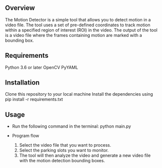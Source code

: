 ## Overview
The Motion Detector is a simple tool that allows you to detect motion in a video file. The tool uses a set of pre-defined coordinates to track motion within a specified region of interest (ROI) in the video. The output of the tool is a video file where the frames containing motion are marked with a bounding box.

## Requirements
Python 3.6 or later
OpenCV
PyYAML

## Installation
Clone this repository to your local machine
Install the dependencies using pip install -r requirements.txt

## Usage
- Run the following command in the terminal:
python main.py

- Program flow
    1. Select the video file that you want to process.
    2. Select the parking slots you want to monitor.
    3. The tool will then analyze the video and generate a new video file with the motion detection bounding boxes.

